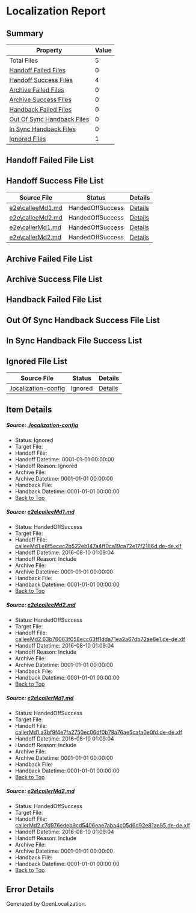 # <a name='report-top'></a> Localization Report

## Summary
 Property | Value 
 -------- | ----- 
 Total Files | 5
[ Handoff Failed Files ](#handoff-failed-list)| 0
[ Handoff Success Files ](#handoff-success-list)| 4
[ Archive Failed Files ](#archive-failed-list)| 0
[ Archive Success Files ](#archive-success-list)| 0
[ Handback Failed Files ](#handback-failed-list)| 0
[ Out Of Sync Handback Files ](#outofsync-handback-success-list)| 0
[ In Sync Handback Files ](#insync-handback-success-list)| 0
[ Ignored Files ](#ignored-list)| 1

## <a name='handoff-failed-list'></a> Handoff Failed File List

## <a name='handoff-success-list'></a> Handoff Success File List
 Source File | Status | Details 
 ----------- | ------ | ------- 
 [e2e\calleeMd1.md](https://github.com/OpenLocalizationTestOrg/oltest/blob/c93db3dfd42cd9180b6e276bb094a1a104f59228/e2e/calleeMd1.md) | HandedOffSuccess | [Details](#d604a140f656ea5fb8e72ff5bc7ba63e39471f6b1)
 [e2e\calleeMd2.md](https://github.com/OpenLocalizationTestOrg/oltest/blob/c93db3dfd42cd9180b6e276bb094a1a104f59228/e2e/calleeMd2.md) | HandedOffSuccess | [Details](#3075989e731a08f27b1b18d182882d8feafbf1ee2)
 [e2e\callerMd1.md](https://github.com/OpenLocalizationTestOrg/oltest/blob/c93db3dfd42cd9180b6e276bb094a1a104f59228/e2e/callerMd1.md) | HandedOffSuccess | [Details](#4a42bbd2ff98adf2e00717f14aad95288aa8f9d23)
 [e2e\callerMd2.md](https://github.com/OpenLocalizationTestOrg/oltest/blob/c93db3dfd42cd9180b6e276bb094a1a104f59228/e2e/callerMd2.md) | HandedOffSuccess | [Details](#f85b11e6dfb4da5b167828696a5a58baf2fd9bdc4)

## <a name='archive-failed-list'></a> Archive Failed File List

## <a name='archive-success-list'></a> Archive Success File List

## <a name='handback-failed-list'></a> Handback Failed File List

## <a name='outofsync-handback-success-list'></a> Out Of Sync Handback Success File List

## <a name='insync-handback-success-list'></a> In Sync Handback File Success List

## <a name='ignored-list'></a> Ignored File List
 Source File | Status | Details 
 ----------- | ------ | ------- 
 [.localization-config](https://github.com/OpenLocalizationTestOrg/oltest/blob/c93db3dfd42cd9180b6e276bb094a1a104f59228/.localization-config) | Ignored | [Details](#3d4f252ac210baf56311d7e97dcc2db10974dbd20)

## Item Details
##### <a name='3d4f252ac210baf56311d7e97dcc2db10974dbd20'></a> Source: [.localization-config](https://github.com/OpenLocalizationTestOrg/oltest/blob/c93db3dfd42cd9180b6e276bb094a1a104f59228/.localization-config)
* Status: Ignored
* Target File: 
* Handoff File: 
* Handoff Datetime: 0001-01-01 00:00:00
* Handoff Reason: Ignored
* Archive File: 
* Archive Datetime: 0001-01-01 00:00:00
* Handback File: 
* Handback Datetime: 0001-01-01 00:00:00
* [Back to Top](#report-top)

##### <a name='d604a140f656ea5fb8e72ff5bc7ba63e39471f6b1'></a> Source: [e2e\calleeMd1.md](https://github.com/OpenLocalizationTestOrg/oltest/blob/c93db3dfd42cd9180b6e276bb094a1a104f59228/e2e/calleeMd1.md)
* Status: HandedOffSuccess
* Target File: 
* Handoff File: [calleeMd1.e8f5ecec2b522eb147a4ff0ca19ca72e17f2186d.de-de.xlf](https://github.com/OpenLocalizationTestOrg/olhandoff-e2e/blob/dcc157bda34b5561973e32808c0262e12ac6fb03/ol-handoff/OpenLocalizationTestOrg/ol-test-dede/ci/ht/calleeMd1.e8f5ecec2b522eb147a4ff0ca19ca72e17f2186d.de-de.xlf)
* Handoff Datetime: 2016-08-10 01:09:04
* Handoff Reason: Include
* Archive File: 
* Archive Datetime: 0001-01-01 00:00:00
* Handback File: 
* Handback Datetime: 0001-01-01 00:00:00
* [Back to Top](#report-top)

##### <a name='3075989e731a08f27b1b18d182882d8feafbf1ee2'></a> Source: [e2e\calleeMd2.md](https://github.com/OpenLocalizationTestOrg/oltest/blob/c93db3dfd42cd9180b6e276bb094a1a104f59228/e2e/calleeMd2.md)
* Status: HandedOffSuccess
* Target File: 
* Handoff File: [calleeMd2.63b76063f058ecc63ff1dda71ea2a67db72ae6e1.de-de.xlf](https://github.com/OpenLocalizationTestOrg/olhandoff-e2e/blob/dcc157bda34b5561973e32808c0262e12ac6fb03/ol-handoff/OpenLocalizationTestOrg/ol-test-dede/ci/ht/calleeMd2.63b76063f058ecc63ff1dda71ea2a67db72ae6e1.de-de.xlf)
* Handoff Datetime: 2016-08-10 01:09:04
* Handoff Reason: Include
* Archive File: 
* Archive Datetime: 0001-01-01 00:00:00
* Handback File: 
* Handback Datetime: 0001-01-01 00:00:00
* [Back to Top](#report-top)

##### <a name='4a42bbd2ff98adf2e00717f14aad95288aa8f9d23'></a> Source: [e2e\callerMd1.md](https://github.com/OpenLocalizationTestOrg/oltest/blob/c93db3dfd42cd9180b6e276bb094a1a104f59228/e2e/callerMd1.md)
* Status: HandedOffSuccess
* Target File: 
* Handoff File: [callerMd1.a3bf9f4e7fa2750ec06df0b78a76ae5cafa0e0fd.de-de.xlf](https://github.com/OpenLocalizationTestOrg/olhandoff-e2e/blob/dcc157bda34b5561973e32808c0262e12ac6fb03/ol-handoff/OpenLocalizationTestOrg/ol-test-dede/ci/ht/callerMd1.a3bf9f4e7fa2750ec06df0b78a76ae5cafa0e0fd.de-de.xlf)
* Handoff Datetime: 2016-08-10 01:09:04
* Handoff Reason: Include
* Archive File: 
* Archive Datetime: 0001-01-01 00:00:00
* Handback File: 
* Handback Datetime: 0001-01-01 00:00:00
* [Back to Top](#report-top)

##### <a name='f85b11e6dfb4da5b167828696a5a58baf2fd9bdc4'></a> Source: [e2e\callerMd2.md](https://github.com/OpenLocalizationTestOrg/oltest/blob/c93db3dfd42cd9180b6e276bb094a1a104f59228/e2e/callerMd2.md)
* Status: HandedOffSuccess
* Target File: 
* Handoff File: [callerMd2.c7d976edeb9cd5406eae7aba4c05d6d92e81ae95.de-de.xlf](https://github.com/OpenLocalizationTestOrg/olhandoff-e2e/blob/dcc157bda34b5561973e32808c0262e12ac6fb03/ol-handoff/OpenLocalizationTestOrg/ol-test-dede/ci/ht/callerMd2.c7d976edeb9cd5406eae7aba4c05d6d92e81ae95.de-de.xlf)
* Handoff Datetime: 2016-08-10 01:09:04
* Handoff Reason: Include
* Archive File: 
* Archive Datetime: 0001-01-01 00:00:00
* Handback File: 
* Handback Datetime: 0001-01-01 00:00:00
* [Back to Top](#report-top)


## Error Details

Generated by OpenLocalization.
